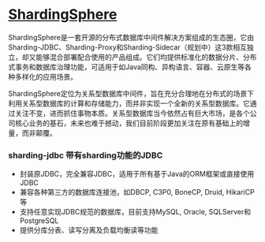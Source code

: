 # [ShardingSphere](http://shardingsphere.apache.org)
ShardingSphere是一套开源的分布式数据库中间件解决方案组成的生态圈，它由Sharding-JDBC、Sharding-Proxy和Sharding-Sidecar（规划中）这3款相互独立，却又能够混合部署配合使用的产品组成。它们均提供标准化的数据分片、分布式事务和数据库治理功能，可适用于如Java同构、异构语言、容器、云原生等各种多样化的应用场景。

ShardingSphere定位为关系型数据库中间件，旨在充分合理地在分布式的场景下利用关系型数据库的计算和存储能力，而并非实现一个全新的关系型数据库。它通过关注不变，进而抓住事物本质。关系型数据库当今依然占有巨大市场，是各个公司核心业务的基石，未来也难于撼动，我们目前阶段更加关注在原有基础上的增量，而非颠覆。

### sharding-jdbc 带有sharding功能的JDBC
- 封装原JDBC，完全兼容JDBC，适用于所有基于Java的ORM框架或直接使用JDBC
- 兼容各种第三方的数据库连接池，如DBCP, C3P0, BoneCP, Druid, HikariCP等
- 支持任意实现JDBC规范的数据库，目前支持MySQL, Oracle, SQLServer和PostgreSQL
- 提供分库分表、读写分离及负载均衡读等功能